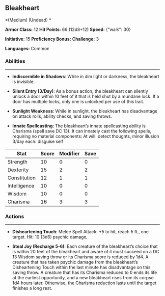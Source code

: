 ## Bleakheart
*(Medium) (Undead) *

**Armor Class:** 12
**Hit Points:** 66 (12d8+12)
**Speed:** {"walk": 30}

**Initiative:** 15
**Proficiency Bonus:**
**Challenge:** 3

**Languages:** Common

### Abilities
 --- 
- **Indiscernible in Shadows**: While in dim light or darkness, the bleakheart is invisible.

- **Silent Entry (3/Day)**: As a bonus action, the bleakheart can silently unlock a door within 10 feet of it that is held shut by a mundane lock. If a door has multiple locks, only one is unlocked per use of this trait.

- **Sunlight Weakness**: While in sunlight, the bleakheart has disadvantage on attack rolls, ability checks, and saving throws.

- **Innate Spellcasting**: The bleakheart’s innate spellcasting ability is Charisma (spell save DC 13). It can innately cast the following spells, requiring no material components:
At will: detect thoughts, minor illusion
3/day each: disguise self



| Stat | Score | Modifier | Save |
| ---- | ---- | ---- | ---- |
| Strength | 10 | 0 | 0 |
| Dexterity | 15 | 2 | 2 |
| Constitution | 12 | 1 | 1 |
| Intelligence | 10 | 0 | 0 |
| Wisdom | 10 | 0 | 0 |
| Charisma | 16 | 3 | 3 |

### Actions
 --- 
- **Disheartening Touch**: Melee Spell Attack: +5 to hit, reach 5 ft., one target. Hit: 10 (3d6) psychic damage.

- **Steal Joy (Recharge 5-6)**: Each creature of the bleakheart’s choice that is within 20 feet of the bleakheart and aware of it must succeed on a DC 13 Wisdom saving throw or its Charisma score is reduced by 1d4. A creature that has taken psychic damage from the bleakheart’s Disheartening Touch within the last minute has disadvantage on this saving throw. A creature that has its Charisma reduced to 0 ends its life at the earliest opportunity, and a new bleakheart rises from its corpse 1d4 hours later. Otherwise, the Charisma reduction lasts until the target finishes a long rest.

